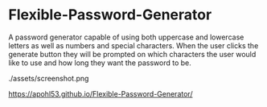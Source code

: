# Flexible-Password-Generator
A password generator capable of using both uppercase and lowercase letters as well as numbers and special  characters. When the user clicks the generate button they will be prompted on which characters the user would like to use and how long they want the password to be.


./assets/screenshot.png

https://apohl53.github.io/Flexible-Password-Generator/